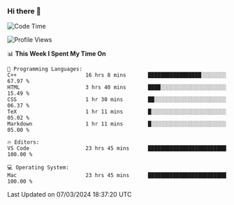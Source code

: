 ### Hi there 👋

<!--START_SECTION:waka-->
![Code Time](http://img.shields.io/badge/Code%20Time-351%20hrs%202%20mins-blue)

![Profile Views](http://img.shields.io/badge/Profile%20Views-1-blue)

📊 **This Week I Spent My Time On** 

```text
💬 Programming Languages: 
C++                      16 hrs 8 mins       █████████████████░░░░░░░░   67.97 % 
HTML                     3 hrs 40 mins       ████░░░░░░░░░░░░░░░░░░░░░   15.49 % 
CSS                      1 hr 30 mins        ██░░░░░░░░░░░░░░░░░░░░░░░   06.37 % 
TeX                      1 hr 11 mins        █░░░░░░░░░░░░░░░░░░░░░░░░   05.02 % 
Markdown                 1 hr 11 mins        █░░░░░░░░░░░░░░░░░░░░░░░░   05.00 % 

🔥 Editors: 
VS Code                  23 hrs 45 mins      █████████████████████████   100.00 % 

💻 Operating System: 
Mac                      23 hrs 45 mins      █████████████████████████   100.00 % 
```


 Last Updated on 07/03/2024 18:37:20 UTC
<!--END_SECTION:waka-->

<!--
**JackeyHua-SJTU/JackeyHua-SJTU** is a ✨ _special_ ✨ repository because its `README.md` (this file) appears on your GitHub profile.

Here are some ideas to get you started:

- 🔭 I’m currently working on ...
- 🌱 I’m currently learning ...
- 👯 I’m looking to collaborate on ...
- 🤔 I’m looking for help with ...
- 💬 Ask me about ...
- 📫 How to reach me: ...
- 😄 Pronouns: ...
- ⚡ Fun fact: ...
-->
